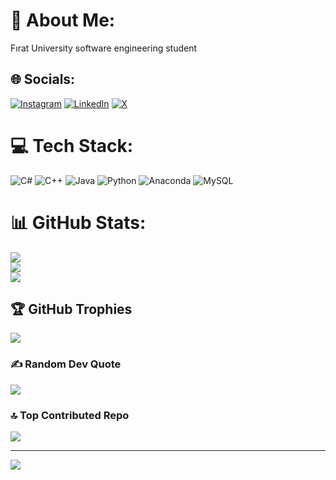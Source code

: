# 💫 About Me:
Fırat University software engineering student


## 🌐 Socials:
[![Instagram](https://img.shields.io/badge/Instagram-%23E4405F.svg?logo=Instagram&logoColor=white)](https://instagram.com/bgtberkan) [![LinkedIn](https://img.shields.io/badge/LinkedIn-%230077B5.svg?logo=linkedin&logoColor=white)](https://linkedin.com/in/www.linkedin.com/in/bgtberkan) [![X](https://img.shields.io/badge/X-black.svg?logo=X&logoColor=white)](https://x.com/bgtberkan) 

# 💻 Tech Stack:
![C#](https://img.shields.io/badge/c%23-%23239120.svg?style=for-the-badge&logo=csharp&logoColor=white) ![C++](https://img.shields.io/badge/c++-%2300599C.svg?style=for-the-badge&logo=c%2B%2B&logoColor=white) ![Java](https://img.shields.io/badge/java-%23ED8B00.svg?style=for-the-badge&logo=openjdk&logoColor=white) ![Python](https://img.shields.io/badge/python-3670A0?style=for-the-badge&logo=python&logoColor=ffdd54) ![Anaconda](https://img.shields.io/badge/Anaconda-%2344A833.svg?style=for-the-badge&logo=anaconda&logoColor=white) ![MySQL](https://img.shields.io/badge/mysql-4479A1.svg?style=for-the-badge&logo=mysql&logoColor=white)
# 📊 GitHub Stats:
![](https://github-readme-stats.vercel.app/api?username=bgtberkan&theme=dark&hide_border=false&include_all_commits=true&count_private=true)<br/>
![](https://github-readme-streak-stats.herokuapp.com/?user=bgtberkan&theme=dark&hide_border=false)<br/>
![](https://github-readme-stats.vercel.app/api/top-langs/?username=bgtberkan&theme=dark&hide_border=false&include_all_commits=true&count_private=true&layout=compact)

## 🏆 GitHub Trophies
![](https://github-profile-trophy.vercel.app/?username=bgtberkan&theme=radical&no-frame=false&no-bg=true&margin-w=4)

### ✍️ Random Dev Quote
![](https://quotes-github-readme.vercel.app/api?type=horizontal&theme=radical)

### 🔝 Top Contributed Repo
![](https://github-contributor-stats.vercel.app/api?username=bgtberkan&limit=5&theme=dark&combine_all_yearly_contributions=true)

---
[![](https://visitcount.itsvg.in/api?id=bgtberkan&icon=0&color=0)](https://visitcount.itsvg.in)

<!-- Proudly created with GPRM ( https://gprm.itsvg.in ) -->

